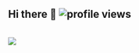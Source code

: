 ## Hi there 👋 ![profile views](https://profile-counter.glitch.me/mittalhimanshu01/count.svg)

<br>
<img src = "https://github-readme-stats.vercel.app/api/top-langs/?username=mittalhimanshu01&layout=compact&theme=midnight-purple">
